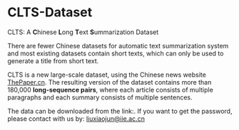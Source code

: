 # CLTS-Dataset
CLTS: A **C**hinese **L**ong **T**ext **S**ummarization Dataset

There are fewer Chinese datasets for automatic text summarization system and most existing datasets contain short texts, which can only be used to generate a title from short text.

CLTS is a new large-scale dataset, using the Chinese news website [ThePaper.cn](https://www.thepaper.cn). The resulting version of the dataset contains more than 180,000 **long-sequence pairs**, where each article consists of multiple paragraphs and each summary consists of multiple sentences. 

The data can be downloaded from the link:. If you want to get the password, please contact with us by: liuxiaojun@iie.ac.cn
